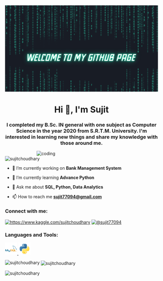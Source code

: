 ![logo](https://github.com/sujitchoudhary/sujitchoudhary/blob/main/Welcome%20to%20my.png)
<h1 align="center">Hi 👋, I'm Sujit</h1>
<h3 align="center">I completed my B.Sc. IN general with one subject as Computer Science in the year 2020 from S.R.T.M. University. I'm interested in learning new things and share my knowledge with those around me.</h3>
<img align="right" alt="coding" width="400" 
src="https://cdn.hashnode.com/res/hashnode/image/upload/v1648657506206/DRT1LznNL.gif?w=1600&h=840&fit=crop&crop=entropy&auto=format,compress&gif-q=60&format=webm">
<p align="left"> <img src="https://komarev.com/ghpvc/?username=sujitchoudhary&label=Profile%20views&color=0e75b6&style=flat" alt="sujitchoudhary" /> </p>

- 🔭 I’m currently working on **Bank Management System**

- 🌱 I’m currently learning **Advance Python**

- 💬 Ask me about **SQL, Python, Data Analytics**

- 📫 How to reach me **sujit77094@gmail.com**

<h3 align="left">Connect with me:</h3>
<p align="left">
<a href="https://kaggle.com/https://www.kaggle.com/sujitchoudhary" target="blank"><img align="center" src="https://raw.githubusercontent.com/rahuldkjain/github-profile-readme-generator/master/src/images/icons/Social/kaggle.svg" alt="https://www.kaggle.com/sujitchoudhary" height="30" width="40" /></a>
<a href="https://www.hackerrank.com/@sujit77094" target="blank"><img align="center" src="https://raw.githubusercontent.com/rahuldkjain/github-profile-readme-generator/master/src/images/icons/Social/hackerrank.svg" alt="@sujit77094" height="30" width="40" /></a>
</p>

<h3 align="left">Languages and Tools:</h3>
<p align="left"> <a href="https://www.mysql.com/" target="_blank" rel="noreferrer"> <img src="https://raw.githubusercontent.com/devicons/devicon/master/icons/mysql/mysql-original-wordmark.svg" alt="mysql" width="40" height="40"/> </a> <a href="https://www.python.org" target="_blank" rel="noreferrer"> <img src="https://raw.githubusercontent.com/devicons/devicon/master/icons/python/python-original.svg" alt="python" width="40" height="40"/> </a> </p>

<p><img align="left" src="https://github-readme-stats.vercel.app/api/top-langs?username=sujitchoudhary&show_icons=true&locale=en&layout=compact" alt="sujitchoudhary" /></p>

<p>&nbsp;<img align="center" src="https://github-readme-stats.vercel.app/api?username=sujitchoudhary&show_icons=true&locale=en" alt="sujitchoudhary" /></p>

<p><img align="center" src="https://github-readme-streak-stats.herokuapp.com/?user=sujitchoudhary&" alt="sujitchoudhary" /></p>
